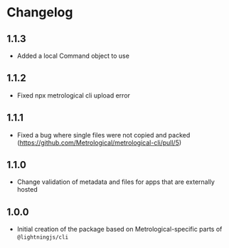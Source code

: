 # Changelog

## 1.1.3
- Added a local Command object to use
## 1.1.2
- Fixed npx metrological cli upload error

## 1.1.1
- Fixed a bug where single files were not copied and packed (https://github.com/Metrological/metrological-cli/pull/5)

## 1.1.0
- Change validation of metadata and files for apps that are externally hosted

## 1.0.0
- Initial creation of the package based on Metrological-specific parts of `@lightningjs/cli`
